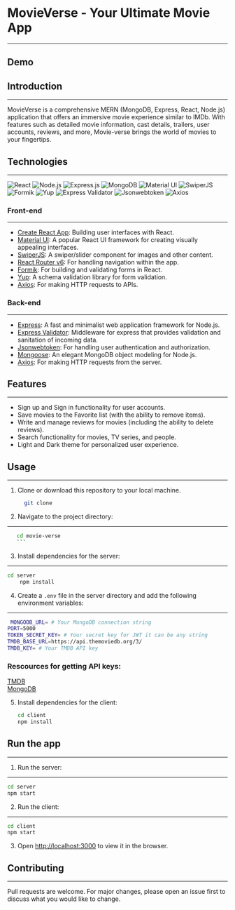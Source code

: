 # MovieVerse - Your Ultimate Movie App

---

## Demo



## Introduction

---

MovieVerse is a comprehensive MERN (MongoDB, Express, React, Node.js) application that offers an immersive movie experience similar to IMDb. With features such as detailed movie information, cast details, trailers, user accounts, reviews, and more, Movie-verse brings the world of movies to your fingertips.

## Technologies

---

![React](https://img.shields.io/badge/-React-61DAFB?style=flat-square&logo=react&logoColor=white)
![Node.js](https://img.shields.io/badge/-Node.js-339933?style=flat-square&logo=node.js&logoColor=white)
![Express.js](https://img.shields.io/badge/-Express.js-000000?style=flat-square&logo=express&logoColor=white)
![MongoDB](https://img.shields.io/badge/-MongoDB-47A248?style=flat-square&logo=mongodb&logoColor=white)
![Material UI](https://img.shields.io/badge/-Material_UI-0081CB?style=flat-square&logo=material-ui&logoColor=white)
![SwiperJS](https://img.shields.io/badge/-SwiperJS-6332F6?style=flat-square&logo=swiper&logoColor=white)
![Formik](https://img.shields.io/badge/-Formik-61DAFB?style=flat-square&logo=formik&logoColor=white)
![Yup](https://img.shields.io/badge/-Yup-FF4081?style=flat-square&logo=yup&logoColor=white)
![Express Validator](https://img.shields.io/badge/-Express_Validator-00CECB?style=flat-square&logo=express&logoColor=white)
![Jsonwebtoken](https://img.shields.io/badge/-Jsonwebtoken-000000?style=flat-square&logo=jsonwebtokens&logoColor=white)
![Axios](https://img.shields.io/badge/-Axios-007ACC?style=flat-square&logo=axios&logoColor=white)

### Front-end

---

- [Create React App](https://create-react-app.dev/): Building user interfaces with React.
- [Material UI](https://mui.com/): A popular React UI framework for creating visually appealing interfaces.
- [SwiperJS](https://swiperjs.com/): A swiper/slider component for images and other content.
- [React Router v6](https://reactrouter.com/): For handling navigation within the app.
- [Formik](https://formik.org/): For building and validating forms in React.
- [Yup](https://github.com/jquense/yup): A schema validation library for form validation.
- [Axios](https://axios-http.com/): For making HTTP requests to APIs.

### Back-end

---

- [Express](https://expressjs.com/): A fast and minimalist web application framework for Node.js.
- [Express Validator](https://express-validator.github.io/): Middleware for express that provides validation and sanitation of incoming data.
- [Jsonwebtoken](https://www.npmjs.com/package/jsonwebtoken): For handling user authentication and authorization.
- [Mongoose](https://mongoosejs.com/): An elegant MongoDB object modeling for Node.js.
- [Axios](https://axios-http.com/): For making HTTP requests from the server.

## Features

---

- Sign up and Sign in functionality for user accounts.
- Save movies to the Favorite list (with the ability to remove items).
- Write and manage reviews for movies (including the ability to delete reviews).
- Search functionality for movies, TV series, and people.
- Light and Dark theme for personalized user experience.

## Usage

---

1. Clone or download this repository to your local machine.

   ```bash
     git clone
   ```

2. Navigate to the project directory:

---

````bash
   cd movie-verse
   ```
````

3. Install dependencies for the server:

---

```bash
cd server
    npm install
```

4. Create a `.env` file in the server directory and add the following environment variables:

---

```bash
 MONGODB_URL= # Your MongoDB connection string
PORT=5000
TOKEN_SECRET_KEY= # Your secret key for JWT it can be any string
TMDB_BASE_URL=https://api.themoviedb.org/3/
TMDB_KEY= # Your TMDB API key

```

### Rescources for getting API keys:

[TMDB](https://www.themoviedb.org/documentation/api)<br>
[MongoDB](https://docs.mongodb.com/guides/server/drivers/)

5. Install dependencies for the client:
   ```bash
   cd client
   npm install
   ```

## Run the app

---

1.  Run the server:

---

```bash
cd server
npm start
```

2.  Run the client:

---

```bash
cd client
npm start
```

3.  Open [http://localhost:3000](http://localhost:3000) to view it in the browser.

## Contributing

---

Pull requests are welcome. For major changes, please open an issue first to discuss what you would like to change.
